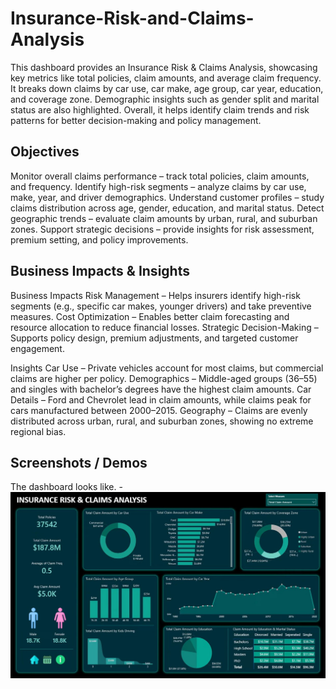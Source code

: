 # Insurance-Risk-and-Claims-Analysis

This dashboard provides an Insurance Risk & Claims Analysis, showcasing key metrics like total policies, claim amounts, and average claim frequency. It breaks down claims by car use, car make, age group, car year, education, and coverage zone. Demographic insights such as gender split and marital status are also highlighted. Overall, it helps identify claim trends and risk patterns for better decision-making and policy management.

## Objectives

Monitor overall claims performance – track total policies, claim amounts, and frequency.
Identify high-risk segments – analyze claims by car use, make, year, and driver demographics.
Understand customer profiles – study claims distribution across age, gender, education, and marital status.
Detect geographic trends – evaluate claim amounts by urban, rural, and suburban zones.
Support strategic decisions – provide insights for risk assessment, premium setting, and policy improvements.

## Business Impacts & Insights

Business Impacts
Risk Management – Helps insurers identify high-risk segments (e.g., specific car makes, younger drivers) and take preventive measures.
Cost Optimization – Enables better claim forecasting and resource allocation to reduce financial losses.
Strategic Decision-Making – Supports policy design, premium adjustments, and targeted customer engagement.

Insights
Car Use – Private vehicles account for most claims, but commercial claims are higher per policy.
Demographics – Middle-aged groups (36–55) and singles with bachelor’s degrees have the highest claim amounts.
Car Details – Ford and Chevrolet lead in claim amounts, while claims peak for cars manufactured between 2000–2015.
Geography – Claims are evenly distributed across urban, rural, and suburban zones, showing no extreme regional bias.

## Screenshots / Demos
The dashboard looks like. - 
![Dashboard Preview](https://github.com/ayushbnsl05/Insurance-Risk-and-Claims-Analysis/blob/main/dashboard%20screenshot.jpg)
